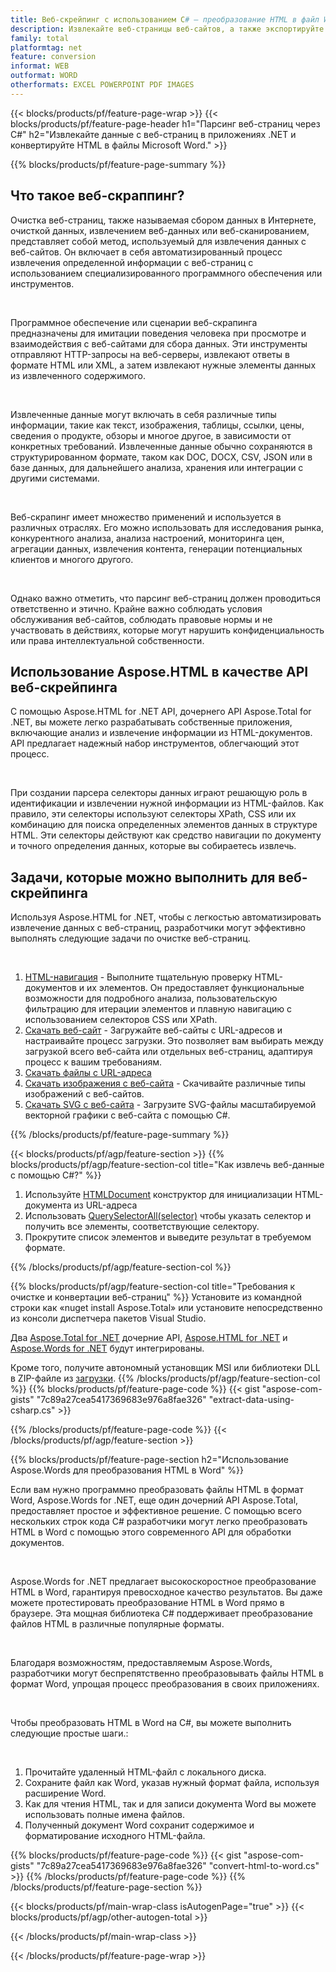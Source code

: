 ```yaml
---
title: Веб-скрейпинг с использованием C# — преобразование HTML в файл Word 
description: Извлекайте веб-страницы веб-сайтов, а также экспортируйте HTML в документы Microsoft Word с помощью приложений .NET, интегрировав API-интерфейсы Aspose. 
family: total
platformtag: net
feature: conversion
informat: WEB
outformat: WORD
otherformats: EXCEL POWERPOINT PDF IMAGES
---
```

{{< blocks/products/pf/feature-page-wrap >}}
{{< blocks/products/pf/feature-page-header h1="Парсинг веб-страниц через C#" h2="Извлекайте данные с веб-страниц в приложениях .NET и конвертируйте HTML в файлы Microsoft Word." >}}

{{% blocks/products/pf/feature-page-summary %}}

<h2 class="heading-border">Что такое веб-скраппинг?</h2>

<p>Очистка веб-страниц, также называемая сбором данных в Интернете, очисткой данных, извлечением веб-данных или веб-сканированием, представляет собой метод, используемый для извлечения данных с веб-сайтов. Он включает в себя автоматизированный процесс извлечения определенной информации с веб-страниц с использованием специализированного программного обеспечения или инструментов.</p><br />
<p>Программное обеспечение или сценарии веб-скрапинга предназначены для имитации поведения человека при просмотре и взаимодействия с веб-сайтами для сбора данных. Эти инструменты отправляют HTTP-запросы на веб-серверы, извлекают ответы в формате HTML или XML, а затем извлекают нужные элементы данных из извлеченного содержимого.</p><br />

<p>Извлеченные данные могут включать в себя различные типы информации, такие как текст, изображения, таблицы, ссылки, цены, сведения о продукте, обзоры и многое другое, в зависимости от конкретных требований. Извлеченные данные обычно сохраняются в структурированном формате, таком как DOC, DOCX, CSV, JSON или в базе данных, для дальнейшего анализа, хранения или интеграции с другими системами.</p><br />

<p>Веб-скрапинг имеет множество применений и используется в различных отраслях. Его можно использовать для исследования рынка, конкурентного анализа, анализа настроений, мониторинга цен, агрегации данных, извлечения контента, генерации потенциальных клиентов и многого другого.</p><br />

<p>Однако важно отметить, что парсинг веб-страниц должен проводиться ответственно и этично. Крайне важно соблюдать условия обслуживания веб-сайтов, соблюдать правовые нормы и не участвовать в действиях, которые могут нарушить конфиденциальность или права интеллектуальной собственности.</p>

<h2 class="heading-border">Использование Aspose.HTML в качестве API веб-скрейпинга</h2>

<p>С помощью Aspose.HTML for .NET API, дочернего API Aspose.Total for .NET, вы можете легко разрабатывать собственные приложения, включающие анализ и извлечение информации из HTML-документов. API предлагает надежный набор инструментов, облегчающий этот процесс.</p><br />

<p>При создании парсера селекторы данных играют решающую роль в идентификации и извлечении нужной информации из HTML-файлов. Как правило, эти селекторы используют селекторы XPath, CSS или их комбинацию для поиска определенных элементов данных в структуре HTML. Эти селекторы действуют как средство навигации по документу и точного определения данных, которые вы собираетесь извлечь.</p>

<h2 class="heading-border">Задачи, которые можно выполнить для веб-скрейпинга</h2>

<p>Используя Aspose.HTML for .NET, чтобы с легкостью автоматизировать извлечение данных с веб-страниц, разработчики могут эффективно выполнять следующие задачи по очистке веб-страниц.</p><br />

1. [HTML-навигация](https://docs.aspose.com/html/net/html-navigation/) - Выполните тщательную проверку HTML-документов и их элементов. Он предоставляет функциональные возможности для подробного анализа, пользовательскую фильтрацию для итерации элементов и плавную навигацию с использованием селекторов CSS или XPath.
2. [Скачать веб-сайт](https://docs.aspose.com/html/net/download-website/) - Загружайте веб-сайты с URL-адресов и настраивайте процесс загрузки. Это позволяет вам выбирать между загрузкой всего веб-сайта или отдельных веб-страниц, адаптируя процесс к вашим требованиям.
3. [Скачать файлы с URL-адреса](https://docs.aspose.com/html/net/download-file-from-url/) 
4. [Скачать изображения с веб-сайта](https://docs.aspose.com/html/net/download-images-from-website/) - Скачивайте различные типы изображений с веб-сайтов.
5. [Скачать SVG с веб-сайта](https://docs.aspose.com/html/net/download-svg-from-website/) - Загрузите SVG-файлы масштабируемой векторной графики с веб-сайта с помощью C#.

{{% /blocks/products/pf/feature-page-summary  %}}

{{< blocks/products/pf/agp/feature-section >}}
{{% blocks/products/pf/agp/feature-section-col title="Как извлечь веб-данные с помощью C#?" %}}

1. Используйте [HTMLDocument](https://reference.aspose.com/html/net/aspose.html/htmldocument/htmldocument/) конструктор для инициализации HTML-документа из URL-адреса
2. Использовать [QuerySelectorAll(selector)](https://reference.aspose.com/html/net/aspose.html.dom/document/queryselectorall/) чтобы указать селектор и получить все элементы, соответствующие селектору.
3. Прокрутите список элементов и выведите результат в требуемом формате.
 
{{% /blocks/products/pf/agp/feature-section-col %}}

{{% blocks/products/pf/agp/feature-section-col title="Требования к очистке и конвертации веб-страниц" %}}
Установите из командной строки как «nuget install Aspose.Total» или установите непосредственно из консоли диспетчера пакетов Visual Studio.

Два [Aspose.Total for .NET](https://products.aspose.com/total/net/) дочерние API, [Aspose.HTML for .NET](https://products.aspose.com/html/net/) и [Aspose.Words for .NET](https://products.aspose.com/words/net/) будут интегрированы.

Кроме того, получите автономный установщик MSI или библиотеки DLL в ZIP-файле из [загрузки](https://releases.aspose.com/total/net).
{{% /blocks/products/pf/agp/feature-section-col %}}
{{% blocks/products/pf/feature-page-code %}}
{{< gist "aspose-com-gists" "7c89a27cea5417369683e976a8fae326" "extract-data-using-csharp.cs" >}}

{{% /blocks/products/pf/feature-page-code %}}
{{< /blocks/products/pf/agp/feature-section >}}

{{% blocks/products/pf/feature-page-section  h2="Использование Aspose.Words для преобразования HTML в Word" %}}
<p>Если вам нужно программно преобразовать файлы HTML в формат Word, Aspose.Words for .NET, еще один дочерний API Aspose.Total, предоставляет простое и эффективное решение. С помощью всего нескольких строк кода C# разработчики могут легко преобразовать HTML в Word с помощью этого современного API для обработки документов.</p><br />

<p>Aspose.Words for .NET предлагает высокоскоростное преобразование HTML в Word, гарантируя превосходное качество результатов. Вы даже можете протестировать преобразование HTML в Word прямо в браузере. Эта мощная библиотека C# поддерживает преобразование файлов HTML в различные популярные форматы.</p><br />

<p>Благодаря возможностям, предоставляемым Aspose.Words, разработчики могут беспрепятственно преобразовывать файлы HTML в формат Word, упрощая процесс преобразования в своих приложениях.</p><br />

<p>Чтобы преобразовать HTML в Word на C#, вы можете выполнить следующие простые шаги.:</p><br />

1. Прочитайте удаленный HTML-файл с локального диска.
1. Сохраните файл как Word, указав нужный формат файла, используя расширение Word.
1. Как для чтения HTML, так и для записи документа Word вы можете использовать полные имена файлов.
1. Полученный документ Word сохранит содержимое и форматирование исходного HTML-файла.

{{% blocks/products/pf/feature-page-code %}}
{{< gist "aspose-com-gists" "7c89a27cea5417369683e976a8fae326" "convert-html-to-word.cs" >}}
{{% /blocks/products/pf/feature-page-code  %}}
{{% /blocks/products/pf/feature-page-section %}}

{{< blocks/products/pf/main-wrap-class isAutogenPage="true" >}}
{{< blocks/products/pf/agp/other-autogen-total >}}

{{< /blocks/products/pf/main-wrap-class >}}

{{< /blocks/products/pf/feature-page-wrap >}}